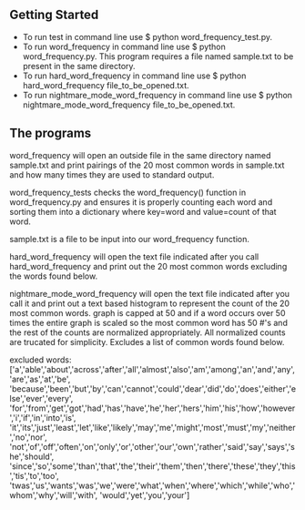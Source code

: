 ## Getting Started
* To run test in command line use $ python word_frequency_test.py.
* To run word_frequency in command line use $ python word_frequency.py.  This program requires a file named sample.txt to be present in the same directory.
* To run hard_word_frequency in command line use $ python hard_word_frequency file_to_be_opened.txt.
* To run nightmare_mode_word_frequency in command line use $ python nightmare_mode_word_frequency file_to_be_opened.txt.

## The programs
word_frequency will open an outside file in the same directory named sample.txt and print pairings of the 20 most common words in sample.txt and how many times they are used to standard output.

word_frequency_tests checks the word_frequency() function in word_frequency.py and ensures it is properly counting each word and sorting them into a dictionary where key=word and value=count of that word.

sample.txt is a file to be input into our word_frequency function.

hard_word_frequency will open the text file indicated after you call hard_word_frequency and print out the 20 most common words excluding the words found below.

nightmare_mode_word_frequency will open the text file indicated after you call it and print out a text based histogram to represent the count of the 20 most common words.  graph is capped at 50 and if a word occurs over 50 times the entire graph is scaled so the most common word has 50 #'s and the rest of the counts are normalized appropriately.  All normalized counts are trucated for simplicity.  Excludes a list of common words found below.

excluded words:
['a','able','about','across','after','all','almost','also','am','among','an','and','any','are','as','at','be',
'because','been','but','by','can','cannot','could','dear','did','do','does','either','else','ever','every',
'for','from','get','got','had','has','have','he','her','hers','him','his','how','however','i','if','in','into','is',
'it','its','just','least','let','like','likely','may','me','might','most','must','my','neither','no','nor',
'not','of','off','often','on','only','or','other','our','own','rather','said','say','says','she','should',
'since','so','some','than','that','the','their','them','then','there','these','they','this','tis','to','too',
'twas','us','wants','was','we','were','what','when','where','which','while','who','whom','why','will','with',
'would','yet','you','your']
